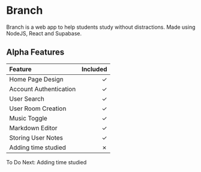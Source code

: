 # Branch
Branch is a web app to help students study without distractions. Made using NodeJS, React and Supabase.

## Alpha Features
|Feature|Included|
|:-------|--------:|
|Home Page Design| &check;|
|Account Authentication|&check;|
|User Search|&check;|
|User Room Creation|&check;|
|Music Toggle|&check;|
|Markdown Editor|&check;|
|Storing User Notes|&check;|
|Adding time studied|&cross;|

To Do Next: Adding time studied